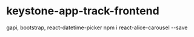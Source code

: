 # keystone-app-track-frontend


gapi, 
bootstrap, 
react-datetime-picker
npm i react-alice-carousel --save